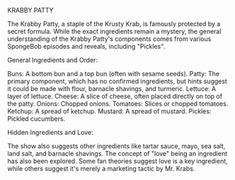 KRABBY PATTY

The Krabby Patty, a staple of the Krusty Krab, is famously protected by a secret formula. While the exact ingredients remain a mystery, the general understanding of the Krabby Patty's components comes from various SpongeBob episodes and reveals, including "Pickles". 

General Ingredients and Order:

Buns: A bottom bun and a top bun (often with sesame seeds).
Patty: The primary component, which has no confirmed ingredients, but hints suggest it could be made with flour, barnacle shavings, and turmeric.
Lettuce: A layer of lettuce.
Cheese: A slice of cheese, often placed directly on top of the patty.
Onions: Chopped onions.
Tomatoes: Slices or chopped tomatoes.
Ketchup: A spread of ketchup.
Mustard: A spread of mustard.
Pickles: Pickled cucumbers. 

Hidden Ingredients and Love:

The show also suggests other ingredients like tartar sauce, mayo, sea salt, land salt, and barnacle shavings. 
The concept of "love" being an ingredient has also been explored. 
Some fan theories suggest love is a key ingredient, while others suggest it's merely a marketing tactic by Mr. Krabs. 